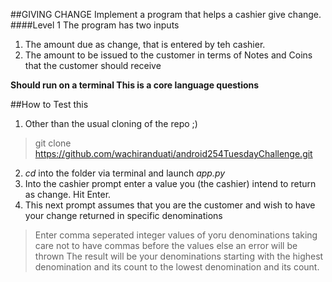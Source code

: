 ##GIVING CHANGE
Implement a program that helps a cashier give change.
####Level 1
The program has two inputs
1. The amount due as change, that is entered by teh cashier.
2. The amount to be issued to the customer in terms of Notes and Coins that the customer should receive

**Should run on a terminal This is a core language questions**

##How to Test this
1. Other than the usual cloning of the repo ;)
> git clone https://github.com/wachiranduati/android254TuesdayChallenge.git
2. *cd* into the folder via terminal and launch *app.py*
3. Into the cashier prompt enter a value you (the cashier) intend to return as change. Hit Enter.
4. This next prompt assumes that you are the customer and wish to have your change returned in specific denominations
> Enter comma seperated integer values of yoru denominations taking care not to have commas before the values else an error will be thrown
> The result will be your denominations starting with the highest denomination and its count to the lowest denomination and its count.